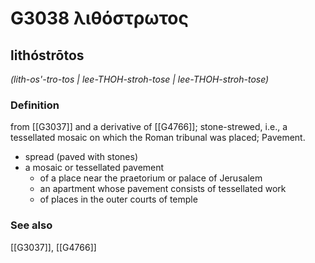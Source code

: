# G3038 λιθόστρωτος

## lithóstrōtos

_(lith-os'-tro-tos | lee-THOH-stroh-tose | lee-THOH-stroh-tose)_

### Definition

from [[G3037]] and a derivative of [[G4766]]; stone-strewed, i.e., a tessellated mosaic on which the Roman tribunal was placed; Pavement.

- spread (paved with stones)
- a mosaic or tessellated pavement
  - of a place near the praetorium or palace of Jerusalem
  - an apartment whose pavement consists of tessellated work
  - of places in the outer courts of temple

### See also

[[G3037]], [[G4766]]

